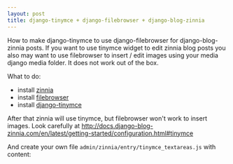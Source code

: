 ```yaml
---
layout: post
title: django-tinymce + django-filebrowser + django-blog-zinnia
---
```


How to make django-tinymce to use django-filebrowser for django-blog-zinnia posts.
If you want to use tinymce widget to edit zinnia blog posts
you also may want to use filebrowser to insert / edit images
using your media django media folder. It does not work out of the box.

What to do:

* install [zinnia](http://docs.django-blog-zinnia.com/en/latest/getting-started/install.html)
* install [filebrowser](https://django-filebrowser.readthedocs.org/en/latest/quickstart.html#installation)
* install [django-tinymce](http://django-tinymce.readthedocs.org/en/latest/installation.html)

After that zinnia will use tinymce, but filebrowser won't work to insert images. Look carefully at
<http://docs.django-blog-zinnia.com/en/latest/getting-started/configuration.html#tinymce>

And create your own file ``admin/zinnia/entry/tinymce_textareas.js`` with content:

<script src="https://gist.github.com/iutinvg/5705267.js"></script>
